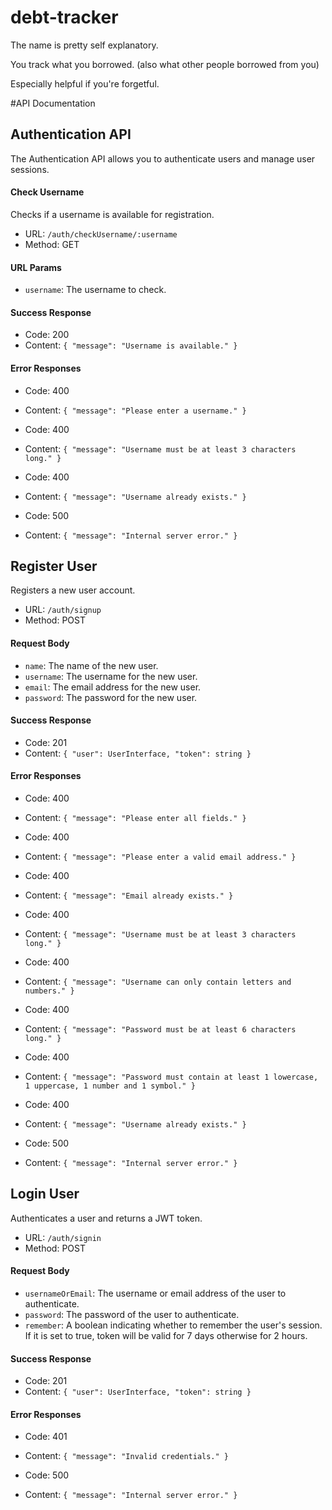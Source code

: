 # debt-tracker

The name is pretty self explanatory.

You track what you borrowed. (also what other people borrowed from you)

Especially helpful if you're forgetful.

#API Documentation
## Authentication API

The Authentication API allows you to authenticate users and manage user sessions.

#### Check Username

Checks if a username is available for registration.

- URL: `/auth/checkUsername/:username`
- Method: GET

#### URL Params

- `username`: The username to check.

#### Success Response

- Code: 200
- Content: `{ "message": "Username is available." }`

#### Error Responses

- Code: 400
- Content: `{ "message": "Please enter a username." }`

- Code: 400
- Content: `{ "message": "Username must be at least 3 characters long." }`

- Code: 400
- Content: `{ "message": "Username already exists." }`

- Code: 500
- Content: `{ "message": "Internal server error." }`

## Register User

Registers a new user account.

- URL: `/auth/signup`
- Method: POST

#### Request Body

- `name`: The name of the new user.
- `username`: The username for the new user.
- `email`: The email address for the new user.
- `password`: The password for the new user.

#### Success Response

- Code: 201
- Content: `{ "user": UserInterface, "token": string }`

#### Error Responses

- Code: 400
- Content: `{ "message": "Please enter all fields." }`

- Code: 400
- Content: `{ "message": "Please enter a valid email address." }`

- Code: 400
- Content: `{ "message": "Email already exists." }`

- Code: 400
- Content: `{ "message": "Username must be at least 3 characters long." }`

- Code: 400
- Content: `{ "message": "Username can only contain letters and numbers." }`

- Code: 400
- Content: `{ "message": "Password must be at least 6 characters long." }`

- Code: 400
- Content: `{ "message": "Password must contain at least 1 lowercase, 1 uppercase, 1 number and 1 symbol." }`

- Code: 400
- Content: `{ "message": "Username already exists." }`

- Code: 500
- Content: `{ "message": "Internal server error." }`

## Login User

Authenticates a user and returns a JWT token.

- URL: `/auth/signin`
- Method: POST

#### Request Body

- `usernameOrEmail`: The username or email address of the user to authenticate.
- `password`: The password of the user to authenticate.
- `remember`: A boolean indicating whether to remember the user's session. If it is set to true, token will be valid for 7 days otherwise for 2 hours.

#### Success Response

- Code: 201
- Content: `{ "user": UserInterface, "token": string }`

#### Error Responses

- Code: 401
- Content: `{ "message": "Invalid credentials." }`

- Code: 500
- Content: `{ "message": "Internal server error." }`


